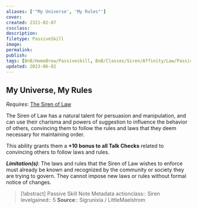 ```yaml
---
aliases: ['"My Universe', 'My Rules"']
cover: 
created: 2321-02-07
cssclass: 
description: 
filetype: PassiveSkill
image: 
permalink: 
publish: 
tags: [BnB/HomeBrew/Passiveskill, BnB/Classes/Siren/Affinity/Law/PassiveSkill]
updated: 2023-06-02
---
```


## My Universe, My Rules

*Requires*: [The Siren of Law](Github/Bunkers%20and%20Badasses/Sourcebook/Creating%20a%20Vault%20Hunter/The%20Classes/Siren/Siren%20of%20Law/Siren%20of%20Law.md)

The Siren of Law has a natural talent for persuasion and manipulation, and can use their charisma and powers of suggestion to influence the behavior of others, convincing them to follow the rules and laws that they deem necessary for maintaining order.

This ability grants them a **+10 bonus to all Talk Checks** related to convincing others to follow laws and rules.

***Limitation(s)***: The laws and rules that the Siren of Law wishes to enforce must already be known and recognized by the community or society they are trying to govern. They cannot impose new laws or rules without formal notice of changes.

>[!abstract] Passive Skill Note Metadata
> actionclass:: Siren
> levelgained:: 5
> **Source**:: Sigrunixia / LittleMaelstrom
